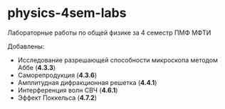 # physics-4sem-labs
Лабораторные работы по общей физике за 4 семестр ПМФ МФТИ  

Добавлены:
  * Исследование разрешающей способности микроскопа методом Аббе (**4.3.3**)
  * Саморепродукция (**4.3.6**)
  * Амплитудная дифракционная решетка (**4.4.1**)  
  * Интерференция волн СВЧ (**4.6.1**)
  * Эффект Поккельса (**4.7.2**)

